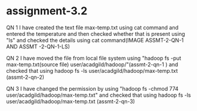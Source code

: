 # assignment-3.2
QN 1
I have created the text file max-temp.txt using cat command and entered the temperature and then checked whether that is present using "ls" and checked the details using cat command(IMAGE ASSMT-2-QN-1 AND ASSMT -2-QN-1-LS) 

QN 2 I have moved the file from local file system using "hadoop fs -put max-temp.txt(source file) user/acadgild/hadoop/"(assmt-2-qn-1 ) and checked that using hadoop fs -ls user/acadgild/hadoop/max-temp.txt (assmt-2-qn-2)

QN 3 I have changed the permission by using "hadoop fs -chmod 774 user/acadgild/hadoop/max-temp.txt" and checked that using
hadoop fs -ls user/acadgild/hadoop/max-temp.txt (assmt-2-qn-3)

